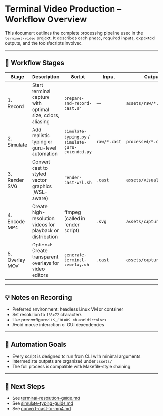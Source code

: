 # Terminal Video Production – Workflow Overview

This document outlines the complete processing pipeline used in the `terminal-video` project. It describes each phase, required inputs, expected outputs, and the tools/scripts involved.

---

## 🧭 Workflow Stages

| Stage          | Description                                                  | Script                          | Input               | Output                      |
|----------------|--------------------------------------------------------------|----------------------------------|----------------------|-----------------------------|
| 1. Record      | Start terminal capture with optimal size, colors, aliasing   | `prepare-and-record-cast.sh`    | —                    | `assets/raw/*.cast`        |
| 2. Simulate    | Add realistic typing or guru-level automation                | `simulate-typing.py` / `simulate-guru-extended.py` | `raw/*.cast` | `processed/*.cast`         |
| 3. Render SVG  | Convert cast to styled vector graphics (WSL-aware)           | `render-cast-wsl.sh`            | `.cast`              | `assets/visuals/*.svg`     |
| 4. Encode MP4  | Create high-resolution videos for playback or distribution   | ffmpeg (called in render script)| `.svg`               | `assets/captures/*.mp4`    |
| 5. Overlay MOV | Optional: Create transparent overlays for video editors      | `generate-terminal-overlay.sh`  | `.cast`              | `assets/captures/*.mov`    |

---

## 💡 Notes on Recording

- Preferred environment: headless Linux VM or container
- Set resolution to `128x72` characters
- Use preconfigured `LS_COLORS.sh` and `dircolors`
- Avoid mouse interaction or GUI dependencies

---

## 🔁 Automation Goals

- Every script is designed to run from CLI with minimal arguments
- Intermediate outputs are organized under `assets/`
- The full process is compatible with Makefile-style chaining

---

## 🔗 Next Steps

- See [terminal-resolution-guide.md](terminal-resolution-guide.md)
- See [simulate-typing-guide.md](simulate-typing-guide.md)
- See [convert-cast-to-mp4.md](convert-cast-to-mp4.md)

